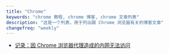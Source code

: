 ```yaml
---
title: "Chrome"
keywords: "chrome 教程, chrome 博客, chrome 文章列表"
description: "这是一个列表，用于列出跟 Chrome 浏览器有关的博客文章"
changefreq: "weekly"
---
```


- [记录：因 Chrome 浏览器代理造成的内网无法访问](/zh-CN/chrome/proxy-lan-caused-site-cant-be-reached.md)